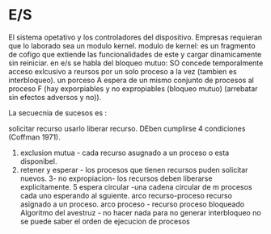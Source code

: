 # E/S
El sistema opetativo y los controladores del dispositivo.
Empresas requieran que lo laborado sea un modulo kernel.
modulo de kernel: es un fragmento de cofigo que extiende las funcionalidades de este y cargar dinamicamente sin reiniciar.
en e/s se habla del bloqueo mutuo: SO concede temporalmente acceso exlcusivo a reursos por un solo proceso a la vez (tambien es interbloqueo). un porceso A espera de un mismo conjunto de procesos al proceso F (hay exporpiables y no expropiables (bloqueo mutuo) (arrebatar sin efectos adversos y no)).

La secuecnia de sucesos es :

solicitar recurso
usarlo
liberar recurso.
DEben cumplirse 4 condiciones (Coffman 1971).
1. exclusion mutua - cada recurso asugnado a un proceso o esta disponibel.
2. retener y esperar - los procesos que tienen recursos puden solicitar nuevos.
3- no expropiacion- los recursos deben liberarse explicitamente.
5 espera circular -una cadena circular de m procesos cada uno esperando al sguiente.
arco recurso-proceso recurso asignado a un proceso.
arco proceso - recurso proceso bloqueado
Algoritmo del avestruz - no hacer nada para no generar interbloqueo
no se puede saber el orden de ejecucion de procesos